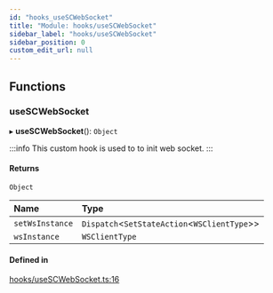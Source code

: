 ```yaml
---
id: "hooks_useSCWebSocket"
title: "Module: hooks/useSCWebSocket"
sidebar_label: "hooks/useSCWebSocket"
sidebar_position: 0
custom_edit_url: null
---
```


## Functions

### useSCWebSocket

▸ **useSCWebSocket**(): `Object`

:::info
This custom hook is used to to init web socket.
:::

#### Returns

`Object`

| Name | Type |
| :------ | :------ |
| `setWsInstance` | `Dispatch`<`SetStateAction`<`WSClientType`\>\> |
| `wsInstance` | `WSClientType` |

#### Defined in

[hooks/useSCWebSocket.ts:16](https://github.com/selfcommunity/community-ui/blob/9148e4e/packages/sc-core/src/hooks/useSCWebSocket.ts#L16)
